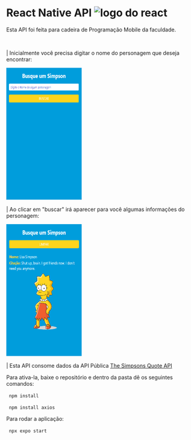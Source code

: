 # React Native API <img align="upper" height="30" width="30" src="https://cdn.discordapp.com/attachments/1000253093805559849/1117257612539482133/2300px-React-icon.png" alt="logo do react">

Esta API foi feita para cadeira de Programação Mobile da faculdade. <br>

<br>

| Inicialmente você precisa digitar o nome do personagem que deseja encontrar: 

<img align="upper" height="350" width="200" src="assets/buscaapi.png" alt="preview da aplicação antes da busca">

<br>

| Ao clicar em "buscar" irá aparecer para você algumas informações do personagem: 

<img align="upper" height="350" width="200" src="assets/resultadoapi.png" alt="preview da aplicação com o resultado da busca">

<br>

| Esta API consome dados da API Pública [ The Simpsons Quote API ](https://thesimpsonsquoteapi.glitch.me)

Para ativa-la, baixe o repositório e dentro da pasta dê os seguintes comandos: 

<code> npm install </code>

<code> npm install axios  </code>

Para rodar a aplicação: 

<code> npx expo start </code>

